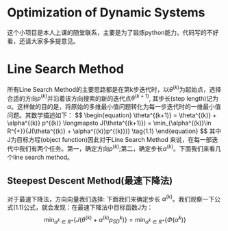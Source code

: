 # Optimization of Dynamic Systems
这个小项目是本人上课的随堂联系，主要是为了锻炼python能力。代码写的不好看，还请大家多多提意见。
# Line Search Method
所有Line Search Method的主要思路都是在第k步迭代时，以$\theta^{(k)}$为起始点，选择合适的方向$p^{(k)}$并沿着该方向搜索的新的迭代点$\theta^{(k+1)}$, 其步长(step length)记为$\alpha$。这样做的目的是，将原始的多维最小值问题转化为每一步迭代时的一维最小值问题。其数学描述如下：
$$
\begin{equation}
\theta^{(k+1)} = \theta^{(k)} + \alpha^{(k)} p^{(k)} \longmapsto J(\theta^{(k+1)}) = \min_{\alpha^{(k)}\in R^{+}}{J(\theta^{(k)} + \alpha^{(k)}p^{(k)})\}
\tag{1.1}
\end{equation}
$$
其中J为目标方程(object function)因此对于Line Search Method 来说，在每一部迭代中我们有两个任务。第一，确定方向$p^{(k)}$;第二，确定步长$\alpha^{(k)}$。下面我们来看几个line search method。
## Steepest Descent Method(最速下降法)
对于最速下降法，方向向量我们选择:
下面我们来确定步长 $\alpha^{(k)}$。我们观察一下公式$(1.1)$公式，就会发现：在最速下降法中目标函数J为：
$$
\begin{equation}
\min_{\alpha^{k}\in R^+}\{J(\theta^{(k)}+\alpha^{(k)}p_{SD}^{k})\} = \min_{\alpha^{k}\in R^+}\{\Phi(\alpha^{k})\} 
\end{equation}
$$

